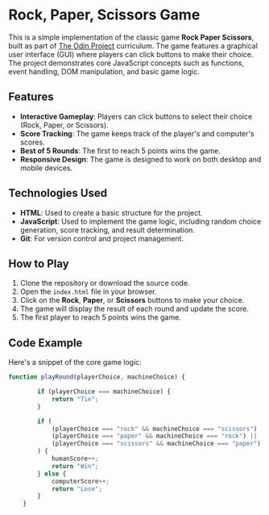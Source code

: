 # Rock, Paper, Scissors Game

This is a simple implementation of the classic game **Rock Paper Scissors**, built as part of [The Odin Project](https://www.theodinproject.com/) curriculum. The game features a graphical user interface (GUI) where players can click buttons to make their choice. The project demonstrates core JavaScript concepts such as functions, event handling, DOM manipulation, and basic game logic.

## Features

- **Interactive Gameplay**: Players can click buttons to select their choice (Rock, Paper, or Scissors).
- **Score Tracking**: The game keeps track of the player's and computer's scores.
- **Best of 5 Rounds**: The first to reach 5 points wins the game.
- **Responsive Design**: The game is designed to work on both desktop and mobile devices.

## Technologies Used

- **HTML**: Used to create a basic structure for the project.
- **JavaScript**: Used to implement the game logic, including random choice generation, score tracking, and result determination.
- **Git**: For version control and project management.

## How to Play

1. Clone the repository or download the source code.
2. Open the `index.html` file in your browser.
3. Click on the **Rock**, **Paper**, or **Scissors** buttons to make your choice.
4. The game will display the result of each round and update the score.
5. The first player to reach 5 points wins the game.

## Code Example

Here's a snippet of the core game logic:

```javascript
function playRound(playerChoice, machineChoice) {

        if (playerChoice === machineChoice) {
            return "Tie";
        }

        if (
            (playerChoice === "rock" && machineChoice === "scissors") ||
            (playerChoice === "paper" && machineChoice === "rock") ||
            (playerChoice === "scissors" && machineChoice === "paper")
        ) {
            humanScore++;
            return "Win";
        } else {
            computerScore++;
            return "Lose";
        }
    }
